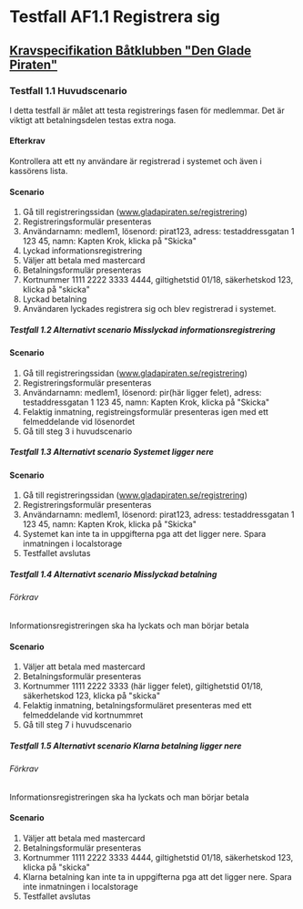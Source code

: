 # Testfall AF1.1 Registrera sig
## <a href="../Uppgift-3/L03-Krav.md">Kravspecifikation Båtklubben "Den Glade Piraten"</a>
### Testfall 1.1 Huvudscenario
I detta testfall är målet att testa registrerings fasen för medlemmar. 
Det är viktigt att betalningsdelen testas extra noga.
#### Efterkrav
Kontrollera att ett ny användare är registrerad i systemet och även i kassörens lista.
#### Scenario
1. Gå till registreringssidan (www.gladapiraten.se/registrering)
2. Registreringsformulär presenteras
3. Användarnamn: medlem1, lösenord: pirat123, adress: testaddressgatan 1 123 45, namn: Kapten Krok, klicka på "Skicka"
4. Lyckad informationsregistrering
5. Väljer att betala med mastercard
6. Betalningsformulär presenteras
7. Kortnummer 1111 2222 3333 4444, giltighetstid 01/18, säkerhetskod 123, klicka på "skicka"
8. Lyckad betalning
9. Användaren lyckades registrera sig och blev registrerad i systemet.

##### Testfall 1.2 Alternativt scenario Misslyckad informationsregistrering 
#### Scenario
1. Gå till registreringssidan (www.gladapiraten.se/registrering)
2. Registreringsformulär presenteras
3. Användarnamn: medlem1, lösenord: pir(här ligger felet), adress: testaddressgatan 1 123 45, namn: Kapten Krok, klicka på "Skicka"
4. Felaktig inmatning, registreingsformulär presenteras igen med ett felmeddelande vid lösenordet
5. Gå till steg 3 i huvudscenario

##### Testfall 1.3 Alternativt scenario Systemet ligger nere
#### Scenario
1. Gå till registreringssidan (www.gladapiraten.se/registrering)
2. Registreringsformulär presenteras
3. Användarnamn: medlem1, lösenord: pirat123, adress: testaddressgatan 1 123 45, namn: Kapten Krok, klicka på "Skicka"
4. Systemet kan inte ta in uppgifterna pga att det ligger nere. Spara inmatningen i localstorage
5. Testfallet avslutas

##### Testfall 1.4 Alternativt scenario Misslyckad betalning
###### Förkrav 
Informationsregistreringen ska ha lyckats och man börjar betala
#### Scenario
1. Väljer att betala med mastercard
2. Betalningsformulär presenteras
3. Kortnummer 1111 2222 3333 (här ligger felet), giltighetstid 01/18, säkerhetskod 123, klicka på "skicka"
4. Felaktig inmatning, betalningsformuläret presenteras med ett felmeddelande vid kortnummret
5. Gå till steg 7 i huvudscenario

##### Testfall 1.5 Alternativt scenario Klarna betalning ligger nere
###### Förkrav 
Informationsregistreringen ska ha lyckats och man börjar betala
#### Scenario
1. Väljer att betala med mastercard
2. Betalningsformulär presenteras
3. Kortnummer 1111 2222 3333 4444, giltighetstid 01/18, säkerhetskod 123, klicka på "skicka"
4. Klarna betalning kan inte ta in uppgifterna pga att det ligger nere. Spara inte inmatningen i localstorage
5. Testfallet avslutas